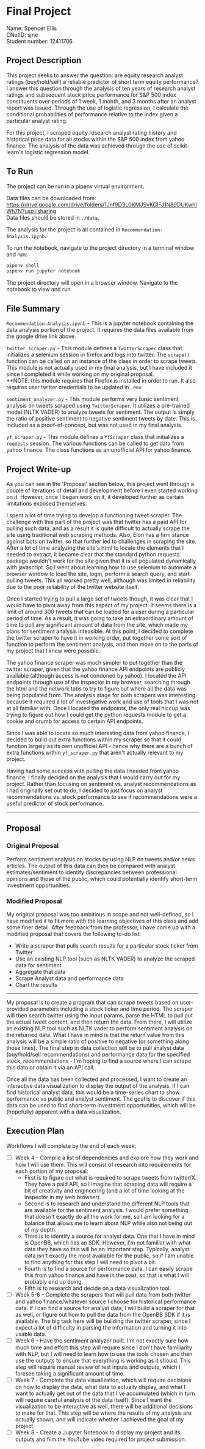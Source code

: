 # Final Project
Name: Spencer Ellis <br>
CNetID: sjne <br>
Student number: 12411706

## Project Description

This project seeks to answer the question: are equity research analyst ratings (buy/hold/sell) a reliable predictor of 
short term equity performance? I answer this question through the analysis of ten years of research analyst ratings and 
subsequent stock price performance for S&P 500 index constituents over periods of 1 week, 1 month, and 3 months after 
an analyst report was issued. Through the use of logistic regression, I calculate the conditional probabilities of 
performance relative to the index given a particular analyst rating.

For this project, I scraped equity research analyst rating history and historical price data for all stocks within the 
S&P 500 index from yahoo finance. The analysis of the data was achieved through the use of scikit-learn's logistic 
regression model.

## To Run

The project can be run in a pipenv virtual environment.

Data files can be downloaded from: https://drive.google.com/drive/folders/1Jnf9D3L0KMJSvKGlFJ1N89DUKwhIWh7N?usp=sharing  
Data files should be stored in `./data`.

The analysis for the project is all contained in `Recommendation-Analysis.ipynb`.

To run the notebook, navigate to the project directory in a terminal window and run:
```bash
pipenv shell
pipenv run jupyter notebook
```
The project directory will open in a browser window. Navigate to the notebook to view and run.

## File Summary
`Recommendation-Analysis.ipynb` - This is a jupyter notebook containing the data analysis portion of the project. It 
                                  requires the data files available from the google drive link above.

`twitter_scraper.py` - This module defines a `TwitterScraper` class that initializes a selenium session in firefox and 
                       logs into twitter. The `scrape()` function can be called on an instance of the class in order 
                       to scrape tweets. This module is not actually used in my final analysis, but I have included it 
                       since I completed it while working on my original proposal.  
                       **NOTE: this module requires that Firefox is installed in order to run. It also requires user 
                       twitter credentials to be updated in `.env`

`sentiment_analyzer.py` - This module performs very basic sentiment analysis on tweets scraped using `TwitterScraper`.
                          It utilizes a pre-trained model (NLTK VADER) to analyze tweets for sentiment. The output 
                          is simply the ratio of positive sentiment to negative sentiment tweets by date. This is 
                          included as a proof-of-concept, but was not used in my final analysis.

`yf_scraper.py` - This module defines a `YfScraper` class that initializes a `requests` session. The various functions 
                  can be called to get data from yahoo finance. The class functions as an unofficial API for yahoo 
                  finance.


## Project Write-up

As you can see in the 'Proposal' section below, this project went through a couple of iterations of detail and 
development before I even started working on it. However, once I began work on it, it developed further as certain 
limitations exposed themselves.

I spent a lot of time trying to develop a functioning tweet scraper. The challenge with this part of the project was 
that twitter has a paid API for pulling such data, and as a result it is quite difficult to actually scrape the site 
using traditional web scraping methods. Also, Elon has a firm stance against bots on twitter, so that further led to 
challenges in scraping the site. After a lot of time analyzing the site's html to locate the elements that I needed 
to extract, it became clear that the standard python requests package wouldn't work for the site given that it is all 
populated dynamically with javascript. So I went about learning how to use selenium to automate a browser window to 
load the site, login, perform a search query, and start pulling tweets. This all worked pretty well, although was 
limited in reliability due to the poor reliability of the twitter website itself.

Once I started trying to pull a large set of tweets though, it was clear that I would have to pivot away from this 
aspect of my project. It seems there is a limit of around 300 tweets that can be loaded for a user during a particular 
period of time. As a result, it was going to take an extraordinary amount of time to pull any significant amount of 
data from the site, which made my plans for sentiment analysis infeasible. At this point, I decided to complete the 
twitter scraper to have it in working order, put together some sort of function to perform the sentiment analysis, and 
then move on to the parts of my project that I knew were possible.

The yahoo finance scraper was much simpler to put together than the twitter scraper, given that the yahoo finance API 
endpoints are publicly available (although access is not condoned by yahoo). I located the API endpoints through use of 
the inspector in my browser, searching through the html and the network tabs to try to figure out where all the data 
was being populated from. The analysis stage for both scrapers was interesting because it required a lot of 
investigative work and use of tools that I was not at all familiar with. Once I located the endpoints, the only real 
hiccup was trying to figure out how I could get the python requests module to get a cookie and crumb for access to 
certain API endpoints. 

Since I was able to locate so much interesting data from yahoo finance, I decided to build out extra functions within 
my scraper so that it could function largely as its own unofficial API - hence why there are a bunch of extra 
functions within `yf_scraper.py` that aren't actually relevant to my project.

Having had some success with pulling the data I needed from yahoo finance, I finally decided on the analysis that I 
would carry out for my project. Rather than focusing on sentiment vs. analyst recommendations as I had originally 
set out to do, I decided to just focus on analyst recommendations vs. stock performance to see if recommendations were 
a useful predictor of stock performance.

---

## Proposal
### Original Proposal

Perform sentiment analysis on stocks by using NLP on tweets and/or news articles. The output of this data can then be 
compared with analyst estimates/sentiment to identify discrepancies between professional opinions and those of the 
public, which could potentially identify short-term investment opportunities.

### Modified Proposal

My original proposal was too ambitious in scope and not well-defined, so I have modified it to fit more with the 
learning objectives of this class and add some finer detail. After feedback from the professor, I have come up with a 
modified proposal that covers the following to-do list:
- Write a scraper that pulls search results for a particular stock ticker from Twitter
- Use an existing NLP tool (such as NLTK VADER) to analyze the scraped data for sentiment
- Aggregate that data
- Scrape Analyst data and performance data
- Chart the results

---

My proposal is to create a program that can scrape tweets based on user-provided parameters including a stock ticker 
and time period. The scraper will then search twitter using the input params, parse the HTML to pull out the actual 
tweet content, and then return the data. From there, I will utilize an existing NLP tool such as NLTK vader to perform 
sentiment analysis on the returned data. What I have in mind is that the return value from this analysis will be a 
simple ratio of positive to negative (or something along those lines). The final step in data collection will be to 
pull analyst data (buy/hold/sell recommendations) and performance data for the specified stock, 
recommendations - I'm hoping to find a source where I can scrape this data or obtain it via an API call.

Once all the data has been collected and processed, I want to create an interactive data visualization to display the 
output of the analysis. If I can find historical analyst data, this would be a time-series chart to show performance vs 
public and analyst sentiment. The goal is to discover if this data can be used to find short-term investment 
opportunities, which will be (hopefully) apparent with a data visualization.

## Execution Plan

Workflows I will complete by the end of each week:

- [ ] Week 4 - Compile a list of dependencies and explore how they work and how I will use them. This will consist of 
research into requirements for each portion of my proposal:
  - First is to figure out what is required to scrape tweets from twitter/X. They have a paid API, so I imagine that 
  scraping data will require a bit of creativity and engineering (and a lot of time looking at the inspector in my web 
  browser).
  - Second is to research and understand the different NLP tools that are available for the sentiment analysis. I would 
  prefer something that doesn't exactly do all the work for me, so I am looking for a balance that allows me to learn 
  about NLP while also not being out of my depth.
  - Third is to identify a source for analyst data. One that I have in mind is OpenBB, which has an SDK. However, I'm 
  not familiar with what data they have so this will be an important step. Typically, analyst data isn't exactly the 
  most available for the public, so if I am unable to find anything for this step I will need to pivot a bit.
  - Fourth is to find a source for performance data. I can easily scrape this from yahoo finance and have in the past, 
  so that is what I will probably end up doing.
  - Fifth is to research and decide on a data visualization tool.
- [ ] Week 5-6 - Complete the scrapers that will pull data from both twitter and yahoo finance/whatever source I choose for 
historical performance data. If I can find a source for analyst data, I will build a scraper for that as well, or 
figure out how to pull the data from the OpenBB SDK if it is available. The big task here will be building the twitter 
scraper, since I expect a lot of difficulty in parsing the information and turning it into usable data.
- [ ] Week 6 - Have the sentiment analyzer built. I'm not exactly sure how much time and effort this step will require 
since I don't have familiarity with NLP, but I will need to learn how to use the tools chosen and then use the outputs 
to ensure that everything is working as it should. This step will require manual review of test inputs and outputs, 
which I foresee taking a significant amount of time.
- [ ] Week 7 - Complete the data visualization, which will require decisions on how to display the data, what data to 
actually display, and what I want to actually get out of the data that I've accumulated (which in turn will require 
careful analysis of the data itself). Since I want the visualization to be interactive as well, there will be 
additional decisions to make for that. This step will be where the results of my analysis are actually shown, and 
will indicate whether I achieved the goal of my project.
- [ ] Week 8 - Create a Jupyter Notebook to display my project and its outputs and film the YouTube video required for 
project submission.
